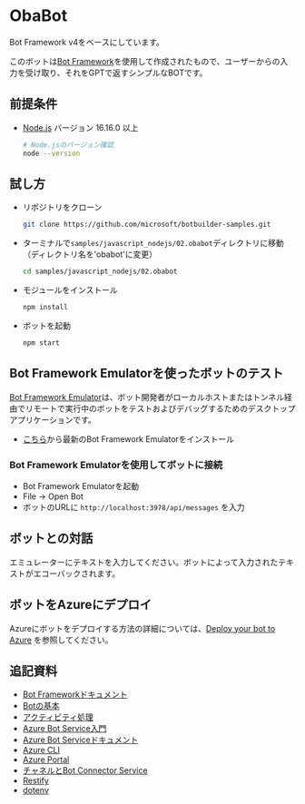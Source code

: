 # ObaBot

Bot Framework v4をベースにしています。

このボットは[Bot Framework](https://dev.botframework.com)を使用して作成されたもので、ユーザーからの入力を受け取り、それをGPTで返すシンプルなBOTです。

## 前提条件

- [Node.js](https://nodejs.org) バージョン 16.16.0 以上

    ```bash
    # Node.jsのバージョン確認
    node --version
    ```

## 試し方

- リポジトリをクローン

    ```bash
    git clone https://github.com/microsoft/botbuilder-samples.git
    ```

- ターミナルで`samples/javascript_nodejs/02.obabot`ディレクトリに移動（ディレクトリ名を'obabot'に変更）

    ```bash
    cd samples/javascript_nodejs/02.obabot
    ```

- モジュールをインストール

    ```bash
    npm install
    ```

- ボットを起動

    ```bash
    npm start
    ```

## Bot Framework Emulatorを使ったボットのテスト

[Bot Framework Emulator](https://github.com/microsoft/botframework-emulator)は、ボット開発者がローカルホストまたはトンネル経由でリモートで実行中のボットをテストおよびデバッグするためのデスクトップアプリケーションです。

- [こちら](https://github.com/Microsoft/BotFramework-Emulator/releases)から最新のBot Framework Emulatorをインストール

### Bot Framework Emulatorを使用してボットに接続

- Bot Framework Emulatorを起動
- File -> Open Bot
- ボットのURLに `http://localhost:3978/api/messages` を入力

## ボットとの対話

エミュレーターにテキストを入力してください。ボットによって入力されたテキストがエコーバックされます。

## ボットをAzureにデプロイ

Azureにボットをデプロイする方法の詳細については、[Deploy your bot to Azure](https://aka.ms/azuredeployment) を参照してください。

## 追記資料

- [Bot Frameworkドキュメント](https://docs.botframework.com)
- [Botの基本](https://docs.microsoft.com/azure/bot-service/bot-builder-basics?view=azure-bot-service-4.0)
- [アクティビティ処理](https://docs.microsoft.com/en-us/azure/bot-service/bot-builder-concept-activity-processing?view=azure-bot-service-4.0)
- [Azure Bot Service入門](https://docs.microsoft.com/azure/bot-service/bot-service-overview-introduction?view=azure-bot-service-4.0)
- [Azure Bot Serviceドキュメント](https://docs.microsoft.com/azure/bot-service/?view=azure-bot-service-4.0)
- [Azure CLI](https://docs.microsoft.com/cli/azure/?view=azure-cli-latest)
- [Azure Portal](https://portal.azure.com)
- [チャネルとBot Connector Service](https://docs.microsoft.com/en-us/azure/bot-service/bot-concepts?view=azure-bot-service-4.0)
- [Restify](https://www.npmjs.com/package/restify)
- [dotenv](https://www.npmjs.com/package/dotenv)
